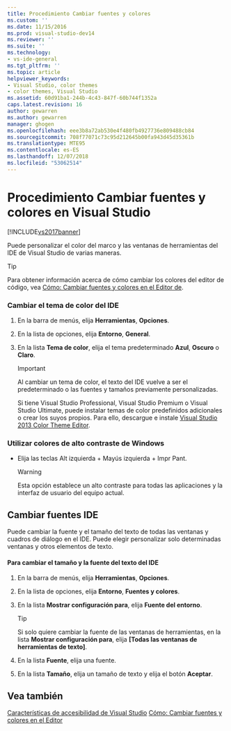 ```yaml
---
title: Procedimiento Cambiar fuentes y colores
ms.custom: ''
ms.date: 11/15/2016
ms.prod: visual-studio-dev14
ms.reviewer: ''
ms.suite: ''
ms.technology:
- vs-ide-general
ms.tgt_pltfrm: ''
ms.topic: article
helpviewer_keywords:
- Visual Studio, color themes
- color themes, Visual Studio
ms.assetid: 60d91ba1-244b-4c43-847f-60b744f1352a
caps.latest.revision: 16
author: gewarren
ms.author: gewarren
manager: ghogen
ms.openlocfilehash: eee3b8a72ab530e4f480fb4927736e809488cb84
ms.sourcegitcommit: 708f77071c73c95d212645b00fa943d45d35361b
ms.translationtype: MTE95
ms.contentlocale: es-ES
ms.lasthandoff: 12/07/2018
ms.locfileid: "53062514"
---
```

# <a name="how-to-change-fonts-and-colors-in-visual-studio"></a>Procedimiento Cambiar fuentes y colores en Visual Studio
[!INCLUDE[vs2017banner](../includes/vs2017banner.md)]

Puede personalizar el color del marco y las ventanas de herramientas del IDE de Visual Studio de varias maneras.

> [!TIP]
>  Para obtener información acerca de cómo cambiar los colores del editor de código, vea [Cómo: Cambiar fuentes y colores en el Editor de](../ide/reference/how-to-change-fonts-and-colors-in-the-editor.md).

### <a name="change-the-color-theme-of-the-ide"></a>Cambiar el tema de color del IDE

1.  En la barra de menús, elija **Herramientas**, **Opciones**.

2.  En la lista de opciones, elija **Entorno**, **General**.

3.  En la lista **Tema de color**, elija el tema predeterminado **Azul**, **Oscuro** o **Claro**.

    > [!IMPORTANT]
    >  Al cambiar un tema de color, el texto del IDE vuelve a ser el predeterminado o las fuentes y tamaños previamente personalizadas.
    >
    >  Si tiene Visual Studio Professional, Visual Studio Premium o Visual Studio Ultimate, puede instalar temas de color predefinidos adicionales o crear los suyos propios. Para ello, descargue e instale [Visual Studio 2013 Color Theme Editor](http://visualstudiogallery.msdn.microsoft.com/9e08e5d3-6eb4-4e73-a045-6ea2a5cbdabe).

### <a name="use-windows-high-contrast-colors"></a>Utilizar colores de alto contraste de Windows

-   Elija las teclas Alt izquierda + Mayús izquierda + Impr Pant.

    > [!WARNING]
    >  Esta opción establece un alto contraste para todas las aplicaciones y la interfaz de usuario del equipo actual.

## <a name="change-ide-fonts"></a>Cambiar fuentes IDE
 Puede cambiar la fuente y el tamaño del texto de todas las ventanas y cuadros de diálogo en el IDE. Puede elegir personalizar solo determinadas ventanas y otros elementos de texto.

#### <a name="to-change-the-font-and-size-of-all-text-in-the-ide"></a>Para cambiar el tamaño y la fuente del texto del IDE

1.  En la barra de menús, elija **Herramientas**, **Opciones**.

2.  En la lista de opciones, elija **Entorno**, **Fuentes y colores**.

3.  En la lista **Mostrar configuración para**, elija **Fuente del entorno**.

    > [!TIP]
    >  Si solo quiere cambiar la fuente de las ventanas de herramientas, en la lista **Mostrar configuración para**, elija **[Todas las ventanas de herramientas de texto]**.

4.  En la lista **Fuente**, elija una fuente.

5.  En la lista **Tamaño**, elija un tamaño de texto y elija el botón **Aceptar**.

## <a name="see-also"></a>Vea también
 [Características de accesibilidad de Visual Studio](../ide/reference/accessibility-features-of-visual-studio.md) [Cómo: Cambiar fuentes y colores en el Editor](../ide/reference/how-to-change-fonts-and-colors-in-the-editor.md)
